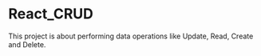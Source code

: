 # React_CRUD
This project is about performing data operations like Update, Read, Create and Delete.
